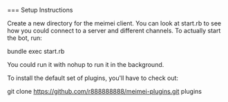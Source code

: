 === Setup Instructions

Create a new directory for the meimei client. 
You can look at start.rb to see how you could 
connect to a server and different channels.
To actually start the bot, run:

  bundle exec start.rb

You could run it with nohup to run it in the
background.

To install the default set of plugins, you'll
have to check out:

  git clone https://github.com/r888888888/meimei-plugins.git plugins
